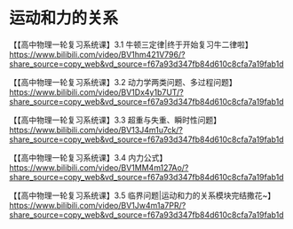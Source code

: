 # 运动和力的关系

【【高中物理一轮复习系统课】3.1 牛顿三定律|终于开始复习牛二律啦】 https://www.bilibili.com/video/BV1hm421V796/?share_source=copy_web&vd_source=f67a93d347fb84d610c8cfa7a19fab1d

【【高中物理一轮复习系统课】3.2 动力学两类问题、多过程问题】 https://www.bilibili.com/video/BV1Dx4y1b7UT/?share_source=copy_web&vd_source=f67a93d347fb84d610c8cfa7a19fab1d

【【高中物理一轮复习系统课】3.3 超重与失重、瞬时性问题】 https://www.bilibili.com/video/BV13J4m1u7ck/?share_source=copy_web&vd_source=f67a93d347fb84d610c8cfa7a19fab1d

【【高中物理一轮复习系统课】3.4 内力公式】 https://www.bilibili.com/video/BV1MM4m127Ao/?share_source=copy_web&vd_source=f67a93d347fb84d610c8cfa7a19fab1d

【【高中物理一轮复习系统课】3.5 临界问题|运动和力的关系模块完结撒花~】 https://www.bilibili.com/video/BV1Jw4m1a7PR/?share_source=copy_web&vd_source=f67a93d347fb84d610c8cfa7a19fab1d